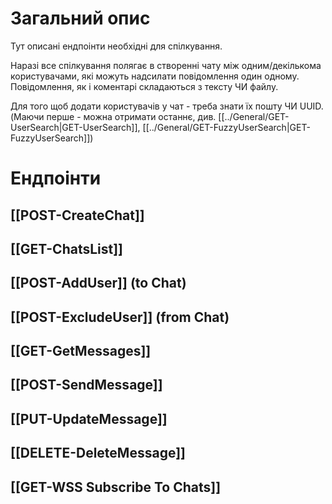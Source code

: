 # Загальний опис
Тут описані ендпоінти необхідні для спілкування.

Наразі все спілкування полягає в створенні чату між одним/декількома користувачами, які можуть надсилати повідомлення один одному.
Повідомлення, як і коментарі складаються з тексту ЧИ файлу.

Для того щоб додати користувачів у чат - треба знати їх пошту ЧИ UUID. (Маючи перше - можна отримати останнє, див. [[../General/GET-UserSearch|GET-UserSearch]], [[../General/GET-FuzzyUserSearch|GET-FuzzyUserSearch]])

# Ендпоінти

## [[POST-CreateChat]]
## [[GET-ChatsList]]
## [[POST-AddUser]] (to Chat)

## [[POST-ExcludeUser]] (from Chat)

## [[GET-GetMessages]]
## [[POST-SendMessage]]

## [[PUT-UpdateMessage]]

## [[DELETE-DeleteMessage]]

## [[GET-WSS Subscribe To Chats]]

